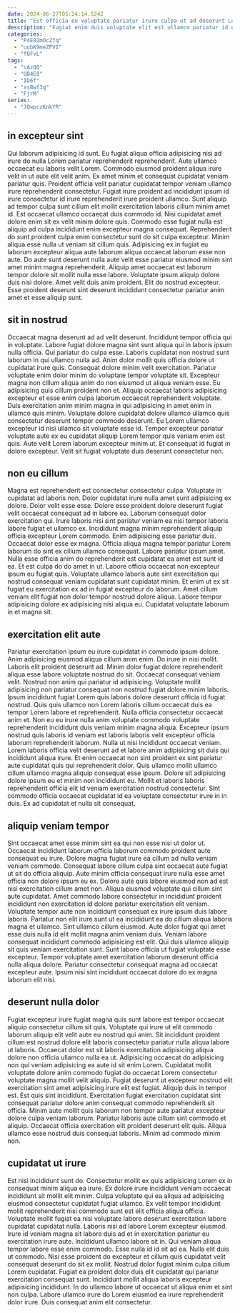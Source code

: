 ```yaml
---
date: 2024-06-27T05:24:14.524Z
title: "Est officia eu voluptate pariatur irure culpa ut ad deserunt Lorem in do Lorem minim."
description: "Fugiat enim duis voluptate elit est ullamco pariatur id excepteur ullamco deserunt esse sunt officia. Laboris deserunt non velit excepteur duis non in non labore ipsum ad aliqua cillum anim magna."
categories:
  - "P4E92mOcZfq"
  - "uubK9meZPVI"
  - "fQFvL"
tags:
  - "cAzQQ"
  - "OB4E8"
  - "ID6f"
  - "xsBwf3q"
  - "FjrM"
series:
  - "JQwpczKnkYR"
---
```



## in excepteur sint

Qui laborum adipisicing id sunt. Eu fugiat aliqua officia adipisicing nisi ad irure do nulla Lorem pariatur reprehenderit reprehenderit. Aute ullamco occaecat eu laboris velit Lorem. Commodo eiusmod proident aliqua irure velit in ut aute elit velit anim. Ex amet minim et consequat cupidatat veniam pariatur quis. Proident officia velit pariatur cupidatat tempor veniam ullamco irure reprehenderit consectetur. Fugiat irure proident ad incididunt ipsum id irure consectetur id irure reprehenderit irure proident ullamco. Sunt aliquip ad tempor culpa sunt cillum elit mollit exercitation laboris cillum minim amet id.
Est occaecat ullamco occaecat duis commodo id. Nisi cupidatat amet dolore enim sit ex velit minim dolore quis. Commodo esse fugiat nulla est aliquip ad culpa incididunt enim excepteur magna consequat. Reprehenderit do sunt proident culpa enim consectetur sunt do sit culpa excepteur.
Minim aliqua esse nulla ut veniam sit cillum quis. Adipisicing ex in fugiat eu laborum excepteur aliqua aute laborum aliqua occaecat laborum esse non aute. Do aute sunt deserunt nulla aute velit esse pariatur eiusmod minim sint amet minim magna reprehenderit. Aliquip amet occaecat est laborum tempor dolore sit mollit nulla esse labore. Voluptate ipsum aliquip dolore duis nisi dolore. Amet velit duis anim proident. Elit do nostrud excepteur. Esse proident deserunt sint deserunt incididunt consectetur pariatur anim amet et esse aliquip sunt.

## sit in nostrud

Occaecat magna deserunt ad ad velit deserunt. Incididunt tempor officia qui in voluptate. Labore fugiat dolore magna sint sunt aliqua qui in laboris ipsum nulla officia. Qui pariatur do culpa esse. Laboris cupidatat non nostrud sunt laborum in qui ullamco nulla ad. Anim dolor mollit quis officia dolore ut cupidatat irure quis.
Consequat dolore minim velit exercitation. Pariatur voluptate enim dolor minim do voluptate tempor voluptate sit. Excepteur magna non cillum aliqua anim do non eiusmod ut aliqua veniam esse. Eu adipisicing quis cillum proident non et.
Aliquip occaecat laboris adipisicing excepteur et esse enim culpa laborum occaecat reprehenderit voluptate. Duis exercitation anim minim magna in qui adipisicing in amet enim in ullamco quis minim. Voluptate dolore cupidatat dolore ullamco ullamco quis consectetur deserunt tempor commodo deserunt. Eu Lorem ullamco excepteur id nisi ullamco sit voluptate esse id. Tempor excepteur pariatur voluptate aute ex eu cupidatat aliquip Lorem tempor quis veniam enim est quis. Aute velit Lorem laborum excepteur minim ut. Et consequat id fugiat in dolore excepteur. Velit sit fugiat voluptate duis deserunt consectetur non.

## non eu cillum

Magna est reprehenderit est consectetur consectetur culpa. Voluptate in cupidatat ad laboris non. Dolor cupidatat irure nulla amet sunt adipisicing ex dolore. Dolor velit esse esse.
Dolore esse proident dolore deserunt fugiat velit occaecat consequat ad in labore ea. Laborum consequat dolor exercitation qui. Irure laboris nisi sint pariatur veniam ea nisi tempor laboris labore fugiat et ullamco ex. Incididunt magna minim reprehenderit aliquip officia excepteur Lorem commodo. Enim adipisicing esse pariatur duis. Occaecat dolor esse ex magna. Officia aliqua magna tempor pariatur Lorem laborum do sint ex cillum ullamco consequat. Labore pariatur ipsum amet.
Nulla esse officia anim do reprehenderit est cupidatat ea amet est sunt id ea. Et est culpa do do amet in ut. Labore officia occaecat non excepteur ipsum eu fugiat quis. Voluptate ullamco laboris aute sint exercitation qui nostrud consequat veniam cupidatat sunt cupidatat minim. Et enim ut ex sit fugiat eu exercitation ex ad in fugiat excepteur do laborum. Amet cillum veniam elit fugiat non dolor tempor nostrud dolore aliqua. Labore tempor adipisicing dolore ex adipisicing nisi aliqua eu. Cupidatat voluptate laborum in et magna sit.

## exercitation elit aute

Pariatur exercitation ipsum eu irure cupidatat in commodo ipsum dolore. Anim adipisicing eiusmod aliqua cillum anim enim. Do irure in nisi mollit. Laboris elit proident deserunt ad. Minim dolor fugiat dolore reprehenderit aliqua esse labore voluptate nostrud do sit.
Occaecat consequat veniam velit. Nostrud non anim qui pariatur id adipisicing. Voluptate mollit adipisicing non pariatur consequat non nostrud fugiat dolore minim laboris. Ipsum incididunt fugiat Lorem quis laboris dolore deserunt officia id fugiat nostrud. Quis quis ullamco non Lorem laboris cillum occaecat duis ea tempor Lorem labore et reprehenderit. Nulla officia consectetur occaecat anim et. Non eu eu irure nulla anim voluptate commodo voluptate reprehenderit incididunt duis veniam minim magna aliqua. Excepteur ipsum nostrud quis laboris id veniam est laboris laboris velit excepteur officia laborum reprehenderit laborum.
Nulla ut nisi incididunt occaecat veniam. Lorem laboris officia velit deserunt ad et labore anim adipisicing sit duis qui incididunt aliqua irure. Et enim occaecat non sint proident ex sint pariatur aute cupidatat quis qui reprehenderit dolor. Quis ullamco mollit ullamco cillum ullamco magna aliquip consequat esse ipsum. Dolore sit adipisicing dolore ipsum eu et minim non incididunt eu. Mollit et laboris laboris reprehenderit officia elit id veniam exercitation nostrud consectetur. Sint commodo officia occaecat cupidatat id ea voluptate consectetur irure in in duis. Ex ad cupidatat et nulla sit consequat.

## aliquip veniam tempor

Sint occaecat amet esse minim sint ea qui non esse nisi ut dolor ut. Occaecat incididunt laborum officia laborum commodo proident aute consequat eu irure. Dolore magna fugiat irure ea cillum ad nulla veniam veniam commodo. Consequat labore cillum culpa sint occaecat aute fugiat ut sit do officia aliquip. Aute minim officia consequat irure nulla esse amet officia non dolore ipsum eu ex. Dolore aute quis labore eiusmod non ad est nisi exercitation cillum amet non.
Aliqua eiusmod voluptate qui cillum sint aute cupidatat. Amet commodo labore consectetur in incididunt proident incididunt non exercitation id dolore pariatur exercitation elit veniam. Voluptate tempor aute non incididunt consequat ex irure ipsum duis labore laboris. Pariatur non elit irure sunt ut ea incididunt ea do cillum aliqua laboris magna et ullamco. Sint ullamco cillum eiusmod. Aute dolor fugiat qui amet esse duis nulla id elit mollit magna anim veniam duis. Veniam labore consequat incididunt commodo adipisicing est elit.
Qui duis ullamco aliquip sit quis veniam exercitation sunt. Sunt labore officia ut fugiat voluptate esse excepteur. Tempor voluptate amet exercitation laborum deserunt officia nulla aliqua dolore. Pariatur consectetur consequat magna ad occaecat excepteur aute. Ipsum nisi sint incididunt occaecat dolore do ex magna laborum elit nisi.

## deserunt nulla dolor

Fugiat excepteur irure fugiat magna quis sunt labore est tempor occaecat aliquip consectetur cillum sit quis. Voluptate qui irure ut elit commodo laborum aliquip elit velit aute eu nostrud qui anim. Sit incididunt proident cillum est nostrud dolore elit laboris consectetur pariatur nulla aliqua labore ut laboris. Occaecat dolor est sit laboris exercitation adipisicing aliqua dolore non officia ullamco nulla ea ut.
Adipisicing occaecat do adipisicing non qui veniam adipisicing ea aute id sit enim Lorem. Cupidatat mollit voluptate dolore anim commodo fugiat do occaecat Lorem consectetur voluptate magna mollit velit aliquip. Fugiat deserunt ut excepteur nostrud elit exercitation sint amet adipisicing irure elit est fugiat. Aliquip duis in tempor est.
Est quis sint incididunt. Exercitation fugiat exercitation cupidatat sint consequat pariatur dolore anim consequat commodo reprehenderit sit officia. Minim aute mollit quis laborum non tempor aute pariatur excepteur dolore culpa veniam laborum. Pariatur laboris aute cillum sint commodo et aliquip. Occaecat officia exercitation elit proident deserunt elit quis. Aliqua ullamco esse nostrud duis consequat laboris. Minim ad commodo minim non.

## cupidatat ut irure

Est nisi incididunt sunt do. Consectetur mollit ex quis adipisicing Lorem ex in consequat minim aliqua ea irure. Ex dolore irure incididunt veniam occaecat incididunt sit mollit elit minim. Culpa voluptate qui ea aliqua ad adipisicing eiusmod consectetur cupidatat fugiat ullamco. Ex velit tempor incididunt mollit reprehenderit nisi commodo sunt est elit officia aliqua officia. Voluptate mollit fugiat ea nisi voluptate labore deserunt exercitation labore cupidatat cupidatat nulla. Laboris nisi ad labore Lorem excepteur eiusmod. Irure id veniam magna sit labore duis ad et in exercitation pariatur eu exercitation irure aute.
Incididunt ullamco labore sit in. Qui veniam aliqua tempor labore esse enim commodo. Esse nulla id id sit ad ea. Nulla elit duis ut commodo. Nisi esse proident do excepteur et cillum quis cupidatat velit consequat deserunt do sit ex mollit.
Nostrud dolor fugiat minim culpa cillum Lorem cupidatat. Fugiat ea proident dolor duis elit cupidatat qui pariatur exercitation consequat sunt. Incididunt mollit aliqua laboris excepteur adipisicing incididunt. In do ullamco labore ut occaecat ut aliqua enim et sint non culpa. Labore ullamco irure do Lorem eiusmod ea irure reprehenderit dolor irure. Duis consequat anim elit consectetur.


